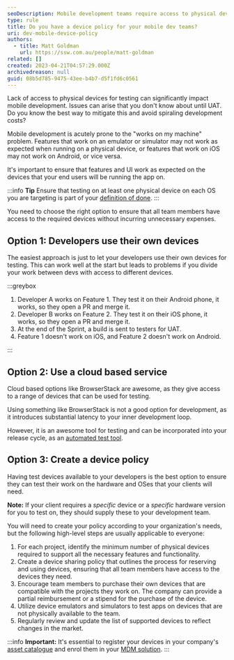 ```yaml
---
seoDescription: Mobile development teams require access to physical devices for testing to avoid issues and spiraling development costs.
type: rule
title: Do you have a device policy for your mobile dev teams?
uri: dev-mobile-device-policy
authors:
  - title: Matt Goldman
    url: https://ssw.com.au/people/matt-goldman
related: []
created: 2023-04-21T04:57:29.000Z
archivedreason: null
guid: 08b5d785-9475-43ee-b4b7-d5f1fd6c0561
---
```


Lack of access to physical devices for testing can significantly impact mobile development. Issues can arise that you don't know about until UAT. Do you know the best way to mitigate this and avoid spiraling development costs?

<!--endintro-->

Mobile development is acutely prone to the "works on my machine" problem. Features that work on an emulator or simulator may not work as expected when running on a physical device, or features that work on iOS may not work on Android, or vice versa.

It's important to ensure that features and UI work as expected on the devices that your end users will be running the app on.

:::info
**Tip** Ensure that testing on at least one physical device on each OS you are targeting is part of your [definition of done](/definition-of-done).
:::

You need to choose the right option to ensure that all team members have access to the required devices without incurring unnecessary expenses.

## Option 1: Developers use their own devices

The easiest approach is just to let your developers use their own devices for testing. This can work well at the start but leads to problems if you divide your work between devs with access to different devices.

:::greybox

1. Developer A works on Feature 1. They test it on their Android phone, it works, so they open a PR and merge it.
2. Developer B works on Feature 2. They test it on their iOS phone, it works, so they open a PR and merge it.
3. At the end of the Sprint, a build is sent to testers for UAT.
4. Feature 1 doesn't work on iOS, and Feature 2 doesn't work on Android.

:::

## Option 2: Use a cloud based service

Cloud based options like BrowserStack are awesome, as they give access to a range of devices that can be used for testing.

Using something like BrowserStack is not a good option for development, as it introduces substantial latency to your inner development loop.

However, it is an awesome tool for testing and can be incorporated into your release cycle, as an [automated test tool](https://www.browserstack.com/app-automate).

## Option 3: Create a device policy

Having test devices available to your developers is the best option to ensure they can test their work on the hardware and OSes that your clients will need.

**Note:** If your client requires a _specific_ device or a _specific_ hardware version for you to test on, they should supply these to your development team.

You will need to create your policy according to your organization's needs, but the following high-level steps are usually applicable to everyone:

1. For each project, identify the minimum number of physical devices required to support all the necessary features and functionality.
2. Create a device sharing policy that outlines the process for reserving and using devices, ensuring that all team members have access to the devices they need.
3. Encourage team members to purchase their own devices that are compatible with the projects they work on. The company can provide a partial reimbursement or a stipend for the purchase of the device.
4. Utilize device emulators and simulators to test apps on devices that are not physically available to the team.
5. Regularly review and update the list of supported devices to reflect changes in the market.

:::info
**Important:** It's essential to register your devices in your company's [asset catalogue](/label-your-assets) and enrol them in your [MDM solution](/implementing-intune).
:::
